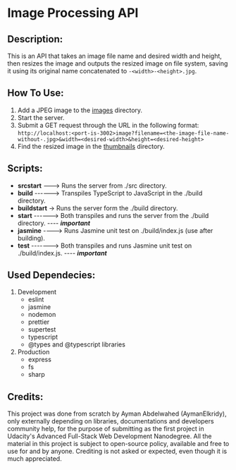 # Image Processing API

## Description:
This is an API that takes an image file name and desired width and height, then resizes the image and outputs the resized image on file system, saving it using its original name concatenated to `-<width>-<height>.jpg`.

## How To Use:
1. Add a JPEG image to the [images](assets/images/) directory.
2. Start the server.
3. Submit a GET request through the URL in the following format:<br>
   `http://localhost:<port-is-3002>image?filename=<the-image-file-name-without-.jpg>&width=<desired-width>&height=<desired-height>`
4. Find the resized image in the [thumbnails](assets/images/thumbnails/) directory.

## Scripts:
- **srcstart** ---> Runs the server from ./src directory.
- **build** ------> Transpiles TypeScript to JavaScript in the ./build directory.
- **buildstart** -> Runs the server form the ./build directory.
- **start** ------> Both transpiles and runs the server from the ./build directory. ---- ***important***
- **jasmine** ----> Runs Jasmine unit test on ./build/index.js (use after building).
- **test** -------> Both transpiles and runs Jasmine unit test on ./build/index.js. ---- ***important***

## Used Dependecies:
1. Development
   - eslint
   - jasmine
   - nodemon
   - prettier
   - supertest
   - typescript
   - @types and @typescript libraries
2. Production
   - express
   - fs
   - sharp

## Credits:
This project was done from scratch by Ayman Abdelwahed (AymanElkridy), only externally depending on libraries, documentations and developers community help, for the purpose of submitting as the first project in Udacity's Advanced Full-Stack Web Development Nanodegree.
All the material in this project is subject to open-source policy, available and free to use for and by anyone. Crediting is not asked or expected, even though it is much appreciated.
